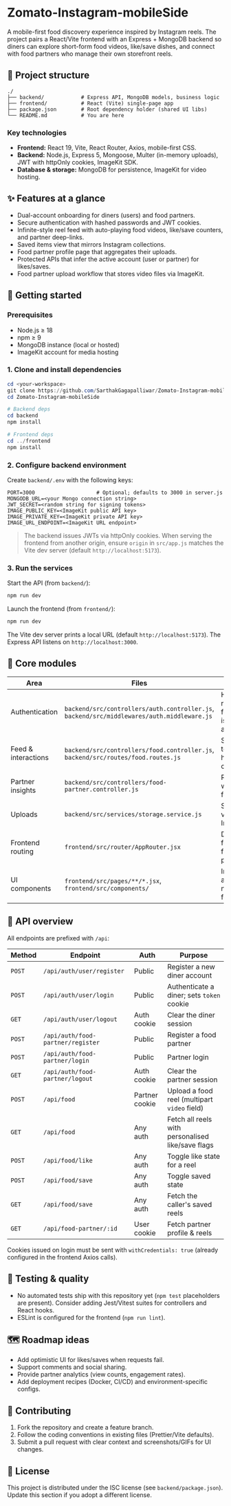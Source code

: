 # Zomato-Instagram-mobileSide

A mobile-first food discovery experience inspired by Instagram reels. The project pairs a React/Vite frontend with an Express + MongoDB backend so diners can explore short-form food videos, like/save dishes, and connect with food partners who manage their own storefront reels.

## 🧭 Project structure

```
./
├── backend/            # Express API, MongoDB models, business logic
├── frontend/           # React (Vite) single-page app
├── package.json        # Root dependency holder (shared UI libs)
└── README.md           # You are here
```

### Key technologies

- **Frontend:** React 19, Vite, React Router, Axios, mobile-first CSS.
- **Backend:** Node.js, Express 5, Mongoose, Multer (in-memory uploads), JWT with httpOnly cookies, ImageKit SDK.
- **Database & storage:** MongoDB for persistence, ImageKit for video hosting.

## ✨ Features at a glance

- Dual-account onboarding for diners (users) and food partners.
- Secure authentication with hashed passwords and JWT cookies.
- Infinite-style reel feed with auto-playing food videos, like/save counters, and partner deep-links.
- Saved items view that mirrors Instagram collections.
- Food partner profile page that aggregates their uploads.
- Protected APIs that infer the active account (user or partner) for likes/saves.
- Food partner upload workflow that stores video files via ImageKit.

## 🚀 Getting started

### Prerequisites

- Node.js ≥ 18
- npm ≥ 9
- MongoDB instance (local or hosted)
- ImageKit account for media hosting

### 1. Clone and install dependencies

```powershell
cd <your-workspace>
git clone https://github.com/SarthakGagapalliwar/Zomato-Instagram-mobileSide.git
cd Zomato-Instagram-mobileSide

# Backend deps
cd backend
npm install

# Frontend deps
cd ../frontend
npm install
```

### 2. Configure backend environment

Create `backend/.env` with the following keys:

```
PORT=3000                    # Optional; defaults to 3000 in server.js
MONGODB_URL=<your Mongo connection string>
JWT_SECRET=<random string for signing tokens>
IMAGE_PUBLIC_KEY=<ImageKit public API key>
IMAGE_PRIVATE_KEY=<ImageKit private API key>
IMAGE_URL_ENDPOINT=<ImageKit URL endpoint>
```

> The backend issues JWTs via httpOnly cookies. When serving the frontend from another origin, ensure `origin` in `src/app.js` matches the Vite dev server (default `http://localhost:5173`).

### 3. Run the services

Start the API (from `backend/`):

```powershell
npm run dev
```

Launch the frontend (from `frontend/`):

```powershell
npm run dev
```

The Vite dev server prints a local URL (default `http://localhost:5173`). The Express API listens on `http://localhost:3000`.

## 🧩 Core modules

| Area                | Files                                                                                      | Description                                                                                         |
| ------------------- | ------------------------------------------------------------------------------------------ | --------------------------------------------------------------------------------------------------- |
| Authentication      | `backend/src/controllers/auth.controller.js`, `backend/src/middlewares/auth.middleware.js` | Handles registration/login/logout for diners and partners, issues JWT cookies, and protects routes. |
| Feed & interactions | `backend/src/controllers/food.controller.js`, `backend/src/routes/food.routes.js`          | Serves reel data, toggles likes/saves, and hydrates saved collections.                              |
| Partner insights    | `backend/src/controllers/food-partner.controller.js`                                       | Returns partner details with their uploaded food items.                                             |
| Uploads             | `backend/src/services/storage.service.js`                                                  | Streams uploaded video buffers to ImageKit.                                                         |
| Frontend routing    | `frontend/src/router/AppRouter.jsx`                                                        | Declares SPA routes for feed, saved view, auth flows, uploads, and partner profiles.                |
| UI components       | `frontend/src/pages/**/*.jsx`, `frontend/src/components/`                                  | Implements reels UI, auth templates, bottom navigation, and upload forms.                           |

## 🔌 API overview

All endpoints are prefixed with `/api`:

| Method | Endpoint                          | Auth           | Purpose                                           |
| ------ | --------------------------------- | -------------- | ------------------------------------------------- |
| `POST` | `/api/auth/user/register`         | Public         | Register a new diner account                      |
| `POST` | `/api/auth/user/login`            | Public         | Authenticate a diner; sets `token` cookie         |
| `GET`  | `/api/auth/user/logout`           | Auth cookie    | Clear the diner session                           |
| `POST` | `/api/auth/food-partner/register` | Public         | Register a food partner                           |
| `POST` | `/api/auth/food-partner/login`    | Public         | Partner login                                     |
| `GET`  | `/api/auth/food-partner/logout`   | Auth cookie    | Clear the partner session                         |
| `POST` | `/api/food`                       | Partner cookie | Upload a food reel (multipart `video` field)      |
| `GET`  | `/api/food`                       | Any auth       | Fetch all reels with personalised like/save flags |
| `POST` | `/api/food/like`                  | Any auth       | Toggle like state for a reel                      |
| `POST` | `/api/food/save`                  | Any auth       | Toggle saved state                                |
| `GET`  | `/api/food/save`                  | Any auth       | Fetch the caller's saved reels                    |
| `GET`  | `/api/food-partner/:id`           | User cookie    | Fetch partner profile & reels                     |

Cookies issued on login must be sent with `withCredentials: true` (already configured in the frontend Axios calls).

## 🧪 Testing & quality

- No automated tests ship with this repository yet (`npm test` placeholders are present). Consider adding Jest/Vitest suites for controllers and React hooks.
- ESLint is configured for the frontend (`npm run lint`).

## 🗺️ Roadmap ideas

- Add optimistic UI for likes/saves when requests fail.
- Support comments and social sharing.
- Provide partner analytics (view counts, engagement rates).
- Add deployment recipes (Docker, CI/CD) and environment-specific configs.

## 🤝 Contributing

1. Fork the repository and create a feature branch.
2. Follow the coding conventions in existing files (Prettier/Vite defaults).
3. Submit a pull request with clear context and screenshots/GIFs for UI changes.

## 📄 License

This project is distributed under the ISC license (see `backend/package.json`). Update this section if you adopt a different license.
